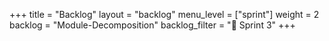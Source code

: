 +++
title = "Backlog"
layout = "backlog"
menu_level = ["sprint"]
weight = 2
backlog = "Module-Decomposition"
backlog_filter = "📅 Sprint 3"
+++
